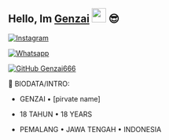 

## Hello, Im [Genzai](https://instagram.com/genzai666) <img src="https://github.com/TheDudeThatCode/TheDudeThatCode/blob/master/Assets/Hi.gif" width="29px"> :sunglasses:

<a href="https://www.instagram.com/genzai666" target="_blank"><img src="https://img.shields.io/badge/Instagram-%23E4405F.svg?&style=flat-square&logo=instagram&logoColor=white" alt="Instagram"></a>

<a href="https://wa.me/62882007390832" target="_blank"><img src="https://img.shields.io/badge/Whatsapp-%808080.svg?&style=flat-square&logo=Whatsapp&logoColor=white" alt="Whatsapp"></a>

[![GitHub Genzai666](https://img.shields.io/github/followers/Genzai666?label=follow&style=social)](https://github.com/Genzai666)

🧒 BIODATA/INTRO:

- GENZAI • [pirvate name]

- 18 TAHUN • 18 YEARS

- PEMALANG • JAWA TENGAH • INDONESIA

